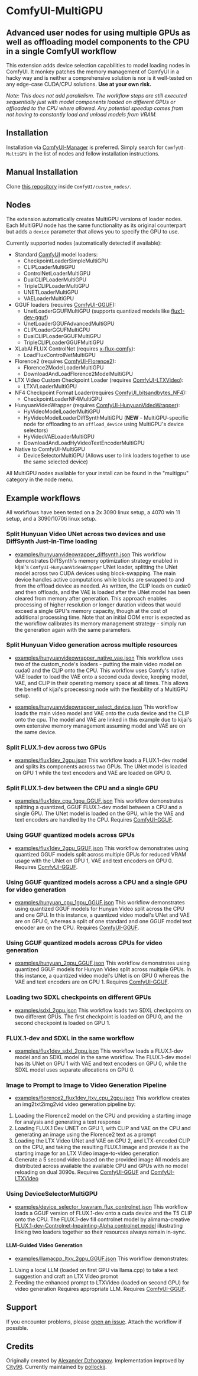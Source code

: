 # ComfyUI-MultiGPU

## Advanced user nodes for using multiple GPUs as well as offloading model components to the CPU in a single ComfyUI workflow

This extension adds device selection capabilities to model loading nodes in ComfyUI. It monkey patches the memory management of ComfyUI in a hacky way and is neither a comprehensive solution is nor is it well-tested on any edge-case CUDA/CPU solutions. **Use at your own risk.**

*Note: This does not add parallelism. The workflow steps are still executed sequentially just with model components loaded on different GPUs or offloaded to the CPU where allowed. Any potential speedup comes from not having to constantly load and unload models from VRAM.*

## Installation

Installation via [ComfyUI-Manager](https://github.com/ltdrdata/ComfyUI-Manager) is preferred. Simply search for `ComfyUI-MultiGPU` in the list of nodes and follow installation instructions.

## Manual Installation

Clone [this repository](https://github.com/pollockjj/ComfyUI-MultiGPU) inside `ComfyUI/custom_nodes/`.

## Nodes

The extension automatically creates MultiGPU versions of loader nodes. Each MultiGPU node has the same functionality as its original counterpart but adds a `device` parameter that allows you to specify the GPU to use.

Currently supported nodes (automatically detected if available):

- Standard [ComfyUI](https://github.com/comfyanonymous/ComfyUI) model loaders:
  - CheckpointLoaderSimpleMultiGPU
  - CLIPLoaderMultiGPU
  - ControlNetLoaderMultiGPU
  - DualCLIPLoaderMultiGPU
  - TripleCLIPLoaderMultiGPU
  - UNETLoaderMultiGPU
  - VAELoaderMultiGPU
- GGUF loaders (requires [ComfyUI-GGUF](https://github.com/city96/ComfyUI-GGUF)):
  - UnetLoaderGGUFMultiGPU (supports quantized models like [flux1-dev-gguf](https://huggingface.co/city96/FLUX.1-dev-gguf))
  - UnetLoaderGGUFAdvancedMultiGPU
  - CLIPLoaderGGUFMultiGPU
  - DualCLIPLoaderGGUFMultiGPU
  - TripleCLIPLoaderGGUFMultiGPU
- XLabAI FLUX ControlNet (requires [x-flux-comfy](https://github.com/XLabAI/x-flux-comfyui)):
  - LoadFluxControlNetMultiGPU
- Florence2 (requires [ComfyUI-Florence2](https://github.com/kijai/ComfyUI-Florence2)):
  - Florence2ModelLoaderMultiGPU
  - DownloadAndLoadFlorence2ModelMultiGPU
- LTX Video Custom Checkpoint Loader (requires [ComfyUI-LTXVideo](https://github.com/Lightricks/ComfyUI-LTXVideo)):
  - LTXVLoaderMultiGPU
- NF4 Checkpoint Format Loader(requires [ComfyUI_bitsandbytes_NF4](https://github.com/comfyanonymous/ComfyUI_bitsandbytes_NF4)):
  - CheckpointLoaderNF4MultiGPU
- HunyuanVideoWrapper (requires [ComfyUI-HunyuanVideoWrapper](https://github.com/kijai/ComfyUI-HunyuanVideoWrapper)):
  - HyVideoModelLoaderMultiGPU
  - HyVideoModelLoaderDiffSynthMultiGPU (**NEW** - MultiGPU-specific node for offloading to an `offload_device` using MultiGPU's device selectors)
  - HyVideoVAELoaderMultiGPU
  - DownloadAndLoadHyVideoTextEncoderMultiGPU
- Native to ComfyUI-MultiGPU
  - DeviceSelectorMultiGPU (Allows user to link loaders together to use the same selected device)

All MultiGPU nodes available for your install can be found in the "multigpu" category in the node menu.

## Example workflows

All workflows have been tested on a 2x 3090 linux setup, a 4070 win 11 setup, and a 3090/1070ti linux setup.

### Split Hunyuan Video UNet across two devices and use DiffSynth Just-in-Time loading

- [examples/hunyuanvideowrapper_diffsynth.json](https://github.com/pollockjj/ComfyUI-MultiGPU/blob/main/examples/hunyuanvideowrapper_diffsynth.json)
This workflow demonstrates DiffSynth's memory optimization strategy enabled in kijai's `ComfyUI-HunyuanVideoWrapper` UNet loader, splitting the UNet model across two CUDA devices using block-swapping. The main device handles active computations while blocks are swapped to and from the offload device as needed. As written, the CLIP loads on cuda:0 and then offloads, and the VAE is loaded after the UNet model has been cleared from memory after generation. This approach enables processing of higher resolution or longer duration videos that would exceed a single GPU's memory capacity, though at the cost of additional processing time. Note that an initial OOM error is expected as the workflow calibrates its memory management strategy - simply run the generation again with the same parameters.

### Split Hunyuan Video generation across multiple resources

- [examples/hunyuanvideowrapper_native_vae.json](https://github.com/pollockjj/ComfyUI-MultiGPU/blob/main/examples/hunyuanvideowrapper_native_vae.json)
This workflow uses two of the custom_node's loaders - putting the main video model on cuda0 and the CLIP onto the CPU. This workflow uses Comfy's native VAE loader to load the VAE onto a second cuda device, keeping model, VAE, and CLIP in their operating memory space at all times. This allows the benefit of kijai's proecessing node with the flexibility of a MultiGPU setup.

- [examples/hunyuanvideowrapper_select_device.json](https://github.com/pollockjj/ComfyUI-MultiGPU/blob/main/examples/hunyuanvideowrapper_select_device.json)
This workflow loads the main video model and VAE onto the cuda device and the CLIP onto the cpu. The model and VAE are linked in this example due to kijai's own extensive memory management assuming model and VAE are on the same device.

### Split FLUX.1-dev across two GPUs

- [examples/flux1dev_2gpu.json](https://github.com/pollockjj/ComfyUI-MultiGPU/blob/main/examples/flux1dev_2gpu.json)
This workflow loads a FLUX.1-dev model and splits its components across two GPUs. The UNet model is loaded on GPU 1 while the text encoders and VAE are loaded on GPU 0.

### Split FLUX.1-dev between the CPU and a single GPU

- [examples/flux1dev_cpu_1gpu_GGUF.json](https://github.com/pollockjj/ComfyUI-MultiGPU/blob/main/examples/flux1dev_cpu_1gpu_GGUF.json)
This workflow demonstrates splitting a quantized, GGUF FLUX.1-dev model between a CPU and a single GPU. The UNet model is loaded on the GPU, while the VAE and text encoders are handled by the CPU. Requires [ComfyUI-GGUF](https://github.com/city96/ComfyUI-GGUF).

### Using GGUF quantized models across GPUs

- [examples/flux1dev_2gpu_GGUF.json](https://github.com/pollockjj/ComfyUI-MultiGPU/blob/main/examples/flux1dev_2gpu_GGUF.json)
This workflow demonstrates using quantized GGUF models split across multiple GPUs for reduced VRAM usage with the UNet on GPU 1, VAE and text encoders on GPU 0. Requires [ComfyUI-GGUF](https://github.com/city96/ComfyUI-GGUF).

### Using GGUF quantized models across a CPU and a single GPU for video generation

- [examples/hunyuan_cpu_1gpu_GGUF.json](https://github.com/pollockjj/ComfyUI-MultiGPU/blob/main/examples/hunyuan_cpu_1gpu_GGUF.json)
This workflow demonstrates using quantized GGUF models for Hunyan Video split across the CPU and one GPU. In this instance, a quantized video model's UNet and VAE are on GPU 0, whereas a split of one standard and one GGUF model text encoder are on the CPU. Requires [ComfyUI-GGUF](https://github.com/city96/ComfyUI-GGUF).

### Using GGUF quantized models across GPUs for video generation

- [examples/hunyuan_2gpu_GGUF.json](https://github.com/pollockjj/ComfyUI-MultiGPU/blob/main/examples/hunyuan_2gpu_GGUF.json)
This workflow demonstrates using quantized GGUF models for Hunyan Video split across multiple GPUs. In this instance, a quantized video model's UNet is on GPU 0 whereas the VAE and text encoders are on GPU 1. Requires [ComfyUI-GGUF](https://github.com/city96/ComfyUI-GGUF).

### Loading two SDXL checkpoints on different GPUs

- [examples/sdxl_2gpu.json](https://github.com/pollockjj/ComfyUI-MultiGPU/blob/main/examples/sdxl_2gpu.json)
This workflow loads two SDXL checkpoints on two different GPUs. The first checkpoint is loaded on GPU 0, and the second checkpoint is loaded on GPU 1.

### FLUX.1-dev and SDXL in the same workflow

- [examples/flux1dev_sdxl_2gpu.json](https://github.com/pollockjj/ComfyUI-MultiGPU/blob/main/examples/flux1dev_sdxl_2gpu.json)
This workflow loads a FLUX.1-dev model and an SDXL model in the same workflow. The FLUX.1-dev model has its UNet on GPU 1 with VAE and text encoders on GPU 0, while the SDXL model uses separate allocations on GPU 0.

### Image to Prompt to Image to Video Generation Pipeline

- [examples/florence2_flux1dev_ltxv_cpu_2gpu.json](https://github.com/pollockjj/ComfyUI-MultiGPU/blob/main/examples/florence2_flux1dev_ltxv_cpu_2gpu.json)
This workflow creates an img2txt2img2vid video generation pipeline by:

 1. Loading the Florence2 model on the CPU and providing a starting image for analysis and generating a text response
 2. Loading FLUX.1 Dev UNET on GPU 1, with CLIP and VAE on the CPU and generating an image using the Florence2 text as a prompt
 3. Loading the LTX Video UNet and VAE on GPU 2, and LTX-encoded CLIP on the CPU, and taking the resulting FLUX.1 image and provide it as the starting image for an LTX Video image-to-video generation
 4. Generate a 5 second video based on the provided image
All models are distributed across available the available CPU and GPUs with no model reloading on dual 3090s. Requires [ComfyUI-GGUF](https://github.com/city96/ComfyUI-GGUF) and [ComfyUI-LTXVideo](https://github.com/Lightricks/ComfyUI-LTXVideo)

### Using DeviceSelectorMultiGPU

- [examples/device_selector_lowvram_flux_controlnet.json](https://github.com/pollockjj/ComfyUI-MultiGPU/blob/main/examples/device_selector_lowvram_flux_controlnet.json)
This workflow loads a GGUF version of FLUX.1-dev onto a cuda device and the T5 CLIP onto the CPU. The FLUX.1-dev fill controlnet model by alimama-creative [FLUX.1-dev-Controlnet-Inpainting-Alpha controlnet model](https://huggingface.co/alimama-creative/FLUX.1-dev-Controlnet-Inpainting-Alpha/tree/main) illustrating linking two loaders together so their resources always remain in-sync.

#### LLM-Guided Video Generation

- [examples/llamacpp_ltxv_2gpu_GGUF.json](https://github.com/pollockjj/ComfyUI-MultiGPU/blob/main/examples/llamacpp_ltxv_2gpu_GGUF.json)
This workflow demonstrates:

1. Using a local LLM (loaded on first GPU via llama.cpp) to take a text suggestion and craft an LTX Video promot
2. Feeding the enhanced prompt to LTXVideo (loaded on second GPU) for video generation
Requires appropriate LLM. Requires [ComfyUI-GGUF](https://github.com/city96/ComfyUI-GGUF).

## Support

If you encounter problems, please [open an issue](https://github.com/pollockjj/ComfyUI-MultiGPU/issues/new). Attach the workflow if possible.

## Credits

Originally created by [Alexander Dzhoganov](https://github.com/AlexanderDzhoganov).
Implementation improved by [City96](https://v100s.net/).
Currently maintained by [pollockjj](https://github.com/pollockjj).
